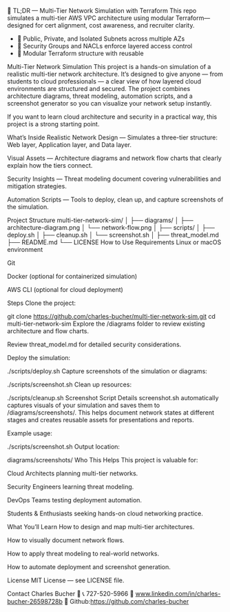 🧠 TL;DR — Multi-Tier Network Simulation with Terraform
This repo simulates a multi-tier AWS VPC architecture using modular Terraform—designed for cert alignment, cost awareness, and recruiter clarity.
- 🧭 Public, Private, and Isolated Subnets across multiple AZs
- 🔐 Security Groups and NACLs enforce layered access control
- 🧱 Modular Terraform structure with reusable 






Multi-Tier Network Simulation
This project is a hands-on simulation of a realistic multi-tier network architecture. It’s designed to give anyone — from students to cloud professionals — a clear view of how layered cloud environments are structured and secured. The project combines architecture diagrams, threat modeling, automation scripts, and a screenshot generator so you can visualize your network setup instantly.

If you want to learn cloud architecture and security in a practical way, this project is a strong starting point.

What’s Inside
Realistic Network Design — Simulates a three-tier structure: Web layer, Application layer, and Data layer.

Visual Assets — Architecture diagrams and network flow charts that clearly explain how the tiers connect.

Security Insights — Threat modeling document covering vulnerabilities and mitigation strategies.

Automation Scripts — Tools to deploy, clean up, and capture screenshots of the simulation.

Project Structure
multi-tier-network-sim/
│
├── diagrams/
│   ├── architecture-diagram.png
│   └── network-flow.png
│
├── scripts/
│   ├── deploy.sh
│   ├── cleanup.sh
│   └── screenshot.sh
│
├── threat_model.md
├── README.md
└── LICENSE
How to Use
Requirements
Linux or macOS environment

Git

Docker (optional for containerized simulation)

AWS CLI (optional for cloud deployment)

Steps
Clone the project:

git clone https://github.com/charles-bucher/multi-tier-network-sim.git
cd multi-tier-network-sim
Explore the /diagrams folder to review existing architecture and flow charts.

Review threat_model.md for detailed security considerations.

Deploy the simulation:

./scripts/deploy.sh
Capture screenshots of the simulation or diagrams:

./scripts/screenshot.sh
Clean up resources:

./scripts/cleanup.sh
Screenshot Script Details
screenshot.sh automatically captures visuals of your simulation and saves them to /diagrams/screenshots/. This helps document network states at different stages and creates reusable assets for presentations and reports.

Example usage:

./scripts/screenshot.sh
Output location:

diagrams/screenshots/
Who This Helps
This project is valuable for:

Cloud Architects planning multi-tier networks.

Security Engineers learning threat modeling.

DevOps Teams testing deployment automation.

Students & Enthusiasts seeking hands-on cloud networking practice.

What You’ll Learn
How to design and map multi-tier architectures.

How to visually document network flows.

How to apply threat modeling to real-world networks.

How to automate deployment and screenshot generation.

License
MIT License — see LICENSE file.

Contact
Charles Bucher
📧 
📞 727-520-5966
🔗 www.linkedin.com/in/charles-bucher-26598728b
🔗 Github:https://github.com/charles-bucher

